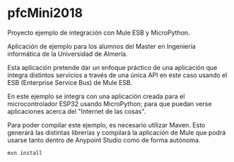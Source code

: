 # pfcMini2018

Proyecto ejemplo de integración con Mule ESB y MicroPython.

Aplicación de ejemplo para los alumnos del Master en Ingeniería informática de la Universidad de Almería.

Esta aplicación pretende dar un enfoque práctico de una aplicación que integra distintos servicios a través de una única API en este caso usando el ESB (Enterprise Service Bus) de Mule ESB.

En este ejemplo se integra con una aplicación creada para el microcontrolador ESP32 usando MicroPython; para que puedan verse aplicaciones acerca del "Internet de las cosas".

Para poder compilar este ejemplo, es necesario utilizar Maven. Esto generará las distintas librerías y compilará la aplicación de Mule que podrá usarse tanto dentro de Anypoint Studio como de forma autónoma.

```mvn install```

